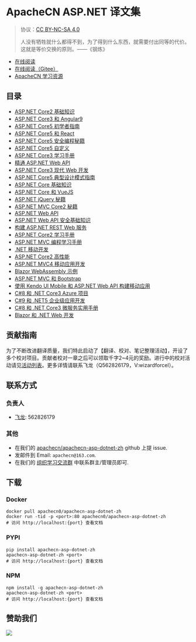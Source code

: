 # ApacheCN ASP.NET 译文集

> 协议：[CC BY-NC-SA 4.0](http://creativecommons.org/licenses/by-nc-sa/4.0/)
> 
> 人没有牺牲就什么都得不到，为了得到什么东西，就需要付出同等的代价。这就是等价交换的原则。——《钢炼》

* [在线阅读](https://aspx.apachecn.org)
* [在线阅读（Gitee）](https://apachecn.gitee.io/doc-template/)
* [ApacheCN 学习资源](http://docs.apachecn.org/)

## 目录

+   [ASP.NET Core2 基础知识](docs/aspdn-core2-fund/SUMMARY.md)
+   [ASP.NET Core3 和 Angular9](docs/aspdn-core3-ng9/SUMMARY.md)
+   [ASP.NET Core5 初学者指南](docs/aspdn-core5-begin/SUMMARY.md)
+   [ASP.NET Core5 和 React](docs/aspdn-core5-react/SUMMARY.md)
+   [ASP.NET Core5 安全编程秘籍](docs/aspdn-core5-sec-code-cb/SUMMARY.md)
+   [ASP.NET Core5 自定义](docs/custom-aspdn-core5/SUMMARY.md)
+   [ASP.NET Core3 学习手册](docs/learn-aspdn-core3/SUMMARY.md)
+   [精通 ASP.NET Web API](docs/master-aspdn-web-api/SUMMARY.md)
+   [ASP.NET Core3 现代 Web 开发](docs/modern-web-dev-aspdn-core3/SUMMARY.md)
+   [ASP.NET Core5 典型设计模式指南](docs/typ-aspdn-core5-design-ptn-guide/SUMMARY.md)
+   [ASP.NET Core 基础知识](docs/aspdn-core-essense/SUMMARY.md)
+   [ASP.NET Core 和 VueJS](docs/aspdn-core-vue/SUMMARY.md)
+   [ASP.NET jQuery 秘籍](docs/aspdn-jq-cb/SUMMARY.md)
+   [ASP.NET MVC Core2 秘籍](docs/aspdn-mvc-core2-cb/SUMMARY.md)
+   [ASP.NET Web API](docs/aspdn-web-api/SUMMARY.md)
+   [ASP.NET Web API 安全基础知识](docs/aspdn-web-api-sec-essense/SUMMARY.md)
+   [构建 ASP.NET REST Web 服务](docs/build-rest-websvc-dnet-core/SUMMARY.md)
+   [ASP.NET Core2 学习手册](docs/learn-aspdn-core2/SUMMARY.md)
+   [ASP.NET MVC 编程学习手册](docs/learn-aspdn-mvc-prog/SUMMARY.md)
+   [.NET 移动开发](docs/mobi-dev-dnet/SUMMARY.md)
+   [ASP.NET Core2 高性能](docs/aspdn-core2-hiperf/SUMMARY.md)
+   [ASP.NET MVC4 移动应用开发](docs/aspdn-mvc4-mobi-app-dev/SUMMARY.md)
+   [Blazor WebAssembly 示例](docs/blazor-webasm-exam/SUMMARY.md)
+   [ASP.NET MVC 和 Bootstrap](docs/boots-aspdn-mvc-2e/SUMMARY.md)
+   [使用 Kendo UI Mobile 和 ASP.NET Web API  构建移动应用](docs/build-mobi-app-kendo-ui-mobi/SUMMARY.md)
+   [C#8 和 .NET Core3 Azure 项目](docs/cs8-dnet-core3-proj-azure/SUMMARY.md)
+   [C#9 和 .NET5 企业级应用开发](docs/enter-app-dev-cs9-dnet5/SUMMARY.md)
+   [C#8 和 .NET Core3 微服务实用手册](docs/handson-microsvc-cs8-dnet-core3/SUMMARY.md)
+   [Blazor 和 .NET Web 开发](docs/web-dev-blazor-dnet/SUMMARY.md)

## 贡献指南

为了不断改进翻译质量，我们特此启动了【翻译、校对、笔记整理活动】，开设了多个校对项目。贡献者校对一章之后可以领取千字2\~4元的奖励。进行中的校对活动请见[活动列表](https://home.apachecn.org/#/docs/activity/docs-activity)。更多详情请联系飞龙（Q562826179，V:wizardforcel）。

## 联系方式

### 负责人

* [飞龙](https://github.com/wizardforcel): 562826179

### 其他

*   在我们的 [apachecn/apachecn-asp-dotnet-zh](https://github.com/apachecn/apachecn-asp-dotnet-zh) github 上提 issue.
*   发邮件到 Email: `apachecn@163.com`.
*   在我们的 [组织学习交流群](http://www.apachecn.org/organization/348.html) 中联系群主/管理员即可.

## 下载

### Docker

```
docker pull apachecn0/apachecn-asp-dotnet-zh
docker run -tid -p <port>:80 apachecn0/apachecn-asp-dotnet-zh
# 访问 http://localhost:{port} 查看文档
```

### PYPI

```
pip install apachecn-asp-dotnet-zh
apachecn-asp-dotnet-zh <port>
# 访问 http://localhost:{port} 查看文档
```

### NPM

```
npm install -g apachecn-asp-dotnet-zh
apachecn-asp-dotnet-zh <port>
# 访问 http://localhost:{port} 查看文档
```

## 赞助我们

![](http://data.apachecn.org/img/about/donate.jpg)
